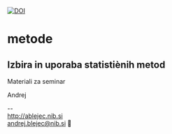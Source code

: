 [![DOI](https://zenodo.org/badge/5761/ablejec/metode.png)](http://dx.doi.org/10.5281/zenodo.11452)

# metode 

## Izbira in uporaba statistiènih metod
Materiali za seminar

Andrej

--  
http://ablejec.nib.si  
andrej.blejec@nib.si

